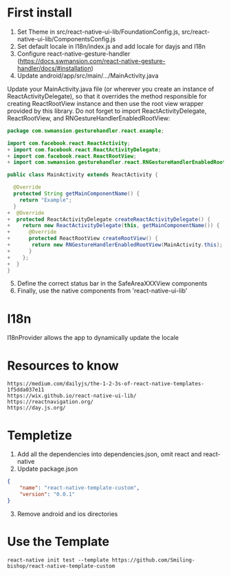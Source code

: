 # First install
1. Set Theme in src/react-native-ui-lib/FoundationConfig.js, src/react-native-ui-lib/ComponentsConfig.js
2. Set default locale in I18n/index.js and add locale for dayjs and I18n
3. Configure react-native-gesture-handler (https://docs.swmansion.com/react-native-gesture-handler/docs/#installation)
4. Update android/app/src/main/.../MainActivity.java

Update your MainActivity.java file (or wherever you create an instance of ReactActivityDelegate), so that it overrides the method responsible for creating ReactRootView instance and then use the root view wrapper provided by this library. Do not forget to import ReactActivityDelegate, ReactRootView, and RNGestureHandlerEnabledRootView:
````java
package com.swmansion.gesturehandler.react.example;

import com.facebook.react.ReactActivity;
+ import com.facebook.react.ReactActivityDelegate;
+ import com.facebook.react.ReactRootView;
+ import com.swmansion.gesturehandler.react.RNGestureHandlerEnabledRootView;

public class MainActivity extends ReactActivity {

  @Override
  protected String getMainComponentName() {
    return "Example";
  }
+  @Override
+  protected ReactActivityDelegate createReactActivityDelegate() {
+    return new ReactActivityDelegate(this, getMainComponentName()) {
+      @Override
+      protected ReactRootView createRootView() {
+       return new RNGestureHandlerEnabledRootView(MainActivity.this);
+      }
+    };
+  }
}
````
5. Define the correct status bar in the SafeAreaXXXView components
6. Finally, use the native components from 'react-native-ui-lib'

# I18n
I18nProvider allows the app to dynamically update the locale

# Resources to know
````
https://medium.com/dailyjs/the-1-2-3s-of-react-native-templates-1f5dda037e11
https://wix.github.io/react-native-ui-lib/
https://reactnavigation.org/
https://day.js.org/
````

# Templetize
1. Add all the dependencies into dependencies.json, omit react and react-native
2. Update package.json
````json
{    
    "name": "react-native-template-custom", 
    "version": "0.0.1"
}
````
3. Remove android and ios directories

# Use the Template
````
react-native init test --template https://github.com/Smiling-bishop/react-native-template-custom
````

